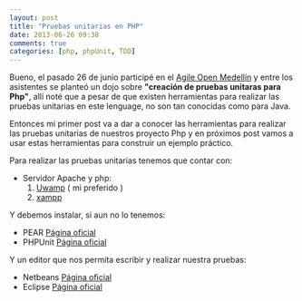 ```yaml
---
layout: post
title: "Pruebas unitarias en PHP"
date: 2013-06-26 09:38
comments: true
categories: [php, phpUnit, TDD]
---
```

Bueno, el pasado 26 de junio particip&eacute; en el <a href="http://agilescolombia.org/2013/05/16/agile-open-medellin-junio-22-de-2013/" title="Agile Open Medell&iacute;n">Agile Open Medell&iacute;n</a> y entre los asistentes se plante&oacute; 
un dojo sobre <b>"creaci&oacute;n de pruebas unitaras para Php"</b>, all&iacute; not&eacute; que a pesar de que existen
herramientas para realizar las pruebas unitarias en este lenguage, no son tan conocidas como para Java.

Entonces mi primer post va a dar a conocer las herramientas para realizar las pruebas unitarias de nuestros proyecto Php 
y en  pr&oacute;ximos post vamos a usar estas herramientas para construir un ejemplo pr&aacute;ctico.
<!-- more -->
Para realizar las pruebas unitarias tenemos que contar con:
<ul>
<li>Servidor Apache y php:
<ol>
        <li><a href="http://www.uwamp.com/en/" title="Uwamp">Uwamp</a> ( mi preferido )</li>
        <li><a href="http://www.apachefriends.org/es/xampp.html" title="xampp">xampp</a></li>
    </ol>
</li>
</ul>
Y debemos instalar, si aun no lo tenemos: 
<ul>
<li>PEAR <a href="http://pear.php.net/" title="PEAR">P&aacute;gina oficial</a> </li>
<li>PHPUnit <a href="http://phpunit.de/manual/current/en/index.html" title="PHPUnit">P&aacute;gina oficial</a></li>
</ul>
Y un editor que nos permita escribir y realizar nuestra pruebas:
<ul>
<li>Netbeans <a href="https://netbeans.org/" title="Netbeans">P&aacute;gina oficial</a> </li>
<li>Eclipse <a href="http://www.eclipse.org/" title="Eclipse">P&aacute;gina oficial</a></li>
</ul>

